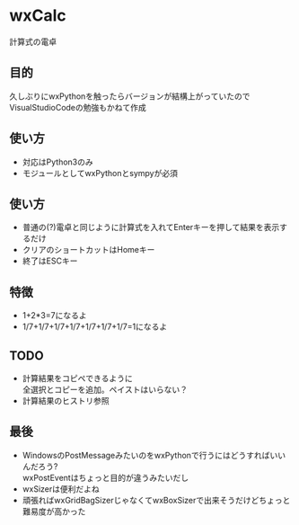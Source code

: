 # wxCalc
計算式の電卓
## 目的
久しぶりにwxPythonを触ったらバージョンが結構上がっていたのでVisualStudioCodeの勉強もかねて作成
## 使い方
* 対応はPython3のみ
* モジュールとしてwxPythonとsympyが必須
## 使い方
* 普通の(?)電卓と同じように計算式を入れてEnterキーを押して結果を表示するだけ
* クリアのショートカットはHomeキー
* 終了はESCキー
## 特徴
* 1+2*3=7になるよ
* 1/7+1/7+1/7+1/7+1/7+1/7+1/7=1になるよ
## TODO
* 計算結果をコピペできるように<br />
全選択とコピーを追加。ペイストはいらない？
* 計算結果のヒストリ参照
## 最後
* WindowsのPostMessageみたいのをwxPythonで行うにはどうすればいいんだろう?<br />
wxPostEventはちょっと目的が違うみたいだし
* wxSizerは便利だよね
* 頑張ればwxGridBagSizerじゃなくてwxBoxSizerで出来そうだけどちょっと難易度が高かった